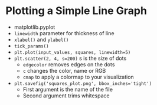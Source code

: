 # Plotting a Simple Line Graph

* matplotlib.pyplot
* `linewidth` parameter for thickness of line
* `xlabel()` and `ylabel()`
* `tick_params()`
* `plt.plot(input_values, squares, linewidth=5)`
* `plt.scatter(2, 4, s=200)` s is the size of dots
    * `edgecolor` removes edges on the dots
    * `c` changes the color, name or RGB
    * `cmap` to apply a colormap to your visualization
* `plt.savefig('squares_plot.png', bbox_inches='tight')`
    * First argument is the name of the file
    * Second argument trims whitespace